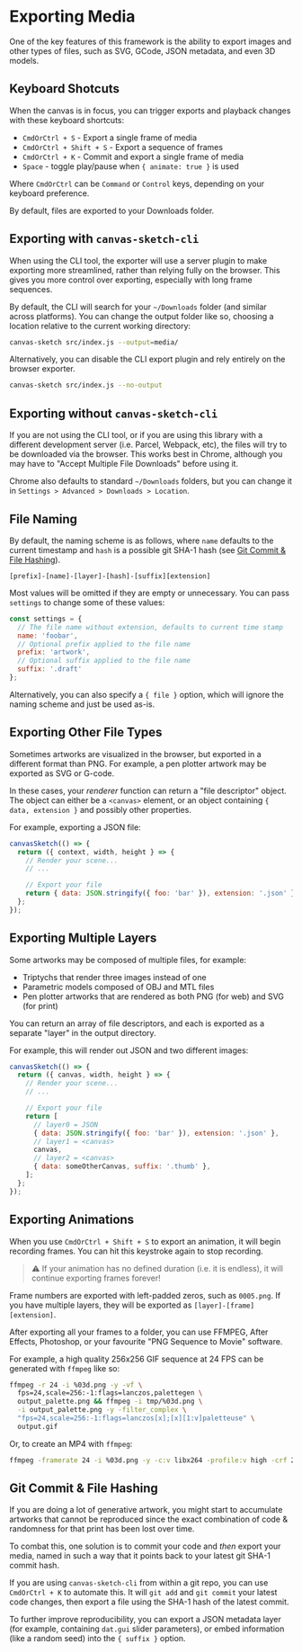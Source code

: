 # Exporting Media

One of the key features of this framework is the ability to export images and other types of files, such as SVG, GCode, JSON metadata, and even 3D models.

## Keyboard Shotcuts

When the canvas is in focus, you can trigger exports and playback changes with these keyboard shortcuts:

- `CmdOrCtrl + S` - Export a single frame of media
- `CmdOrCtrl + Shift + S` - Export a sequence of frames
- `CmdOrCtrl + K` - Commit and export a single frame of media
- `Space` - toggle play/pause when `{ animate: true }` is used

Where `CmdOrCtrl` can be `Command` or `Control` keys, depending on your keyboard preference.

By default, files are exported to your Downloads folder.

## Exporting with `canvas-sketch-cli`

When using the CLI tool, the exporter will use a server plugin to make exporting more streamlined, rather than relying fully on the browser. This gives you more control over exporting, especially with long frame sequences.

By default, the CLI will search for your `~/Downloads` folder (and similar across platforms). You can change the output folder like so, choosing a location relative to the current working directory:

```sh
canvas-sketch src/index.js --output=media/
```

Alternatively, you can disable the CLI export plugin and rely entirely on the browser exporter.

```sh
canvas-sketch src/index.js --no-output
```

## Exporting without `canvas-sketch-cli`

If you are not using the CLI tool, or if you are using this library with a different development server (i.e. Parcel, Webpack, etc), the files will try to be downloaded via the browser. This works best in Chrome, although you may have to "Accept Multiple File Downloads" before using it.

Chrome also defaults to standard `~/Downloads` folders, but you can change it in `Settings > Advanced > Downloads > Location`.

## File Naming

By default, the naming scheme is as follows, where `name` defaults to the current timestamp and `hash` is a possible git SHA-1 hash (see [Git Commit & File Hashing](#git-commit--file-hashing)).

`[prefix]-[name]-[layer]-[hash]-[suffix][extension]`

Most values will be omitted if they are empty or unnecessary. You can pass `settings` to change some of these values:

```js
const settings = {
  // The file name without extension, defaults to current time stamp
  name: 'foobar',
  // Optional prefix applied to the file name
  prefix: 'artwork',
  // Optional suffix applied to the file name
  suffix: '.draft'
};
```

Alternatively, you can also specify a `{ file }` option, which will ignore the naming scheme and just be used as-is.

## Exporting Other File Types

Sometimes artworks are visualized in the browser, but exported in a different format than PNG. For example, a pen plotter artwork may be exported as SVG or G-code.

In these cases, your *renderer* function can return a "file descriptor" object. The object can either be a `<canvas>` element, or an object containing `{ data, extension }` and possibly other properties.

For example, exporting a JSON file:

```js
canvasSketch(() => {
  return ({ context, width, height } => {
    // Render your scene...
    // ...

    // Export your file
    return { data: JSON.stringify({ foo: 'bar' }), extension: '.json' };
  };
});
```

## Exporting Multiple Layers

Some artworks may be composed of multiple files, for example:

- Triptychs that render three images instead of one
- Parametric models composed of OBJ and MTL files
- Pen plotter artworks that are rendered as both PNG (for web) and SVG (for print)

You can return an array of file descriptors, and each is exported as a separate "layer" in the output directory.

For example, this will render out JSON and two different images:

```js
canvasSketch(() => {
  return ({ canvas, width, height } => {
    // Render your scene...
    // ...

    // Export your file
    return [
      // layer0 = JSON
      { data: JSON.stringify({ foo: 'bar' }), extension: '.json' },
      // layer1 = <canvas>
      canvas,
      // layer2 = <canvas>
      { data: someOtherCanvas, suffix: '.thumb' },
    ];
  };
});
```

## Exporting Animations

When you use `CmdOrCtrl + Shift + S` to export an animation, it will begin recording frames. You can hit this keystroke again to stop recording.

> :warning: If your animation has no defined duration (i.e. it is endless), it will continue exporting frames forever!

Frame numbers are exported with left-padded zeros, such as `0005.png`. If you have multiple layers, they will be exported as `[layer]-[frame][extension]`.

After exporting all your frames to a folder, you can use FFMPEG, After Effects, Photoshop, or your favourite "PNG Sequence to Movie" software.

For example, a high quality 256x256 GIF sequence at 24 FPS can be generated with `ffmpeg` like so:

```sh
ffmpeg -r 24 -i %03d.png -y -vf \
  fps=24,scale=256:-1:flags=lanczos,palettegen \
  output_palette.png && ffmpeg -i tmp/%03d.png \
  -i output_palette.png -y -filter_complex \
  "fps=24,scale=256:-1:flags=lanczos[x];[x][1:v]paletteuse" \
  output.gif
```

Or, to create an MP4 with `ffmpeg`:

```sh
ffmpeg -framerate 24 -i %03d.png -y -c:v libx264 -profile:v high -crf 20 -pix_fmt yuv420p output.mp4
```

## Git Commit & File Hashing

If you are doing a lot of generative artwork, you might start to accumulate artworks that cannot be reproduced since the exact combination of code & randomness for that print has been lost over time.

To combat this, one solution is to commit your code and *then* export your media, named in such a way that it points back to your latest git SHA-1 commit hash.

If you are using `canvas-sketch-cli` from within a git repo, you can use `CmdOrCtrl + K` to automate this. It will `git add` and `git commit` your latest code changes, then export a file using the SHA-1 hash of the latest commit.

To further improve reproducibility, you can export a JSON metadata layer (for example, containing `dat.gui` slider parameters), or embed information (like a random seed) into the `{ suffix }` option.